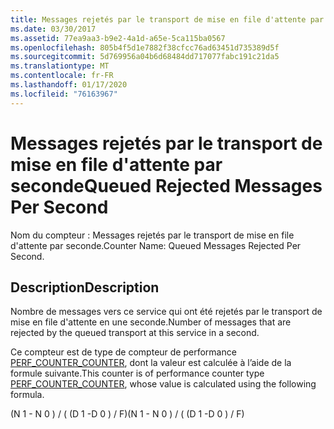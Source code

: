 ```yaml
---
title: Messages rejetés par le transport de mise en file d'attente par seconde
ms.date: 03/30/2017
ms.assetid: 77ea9aa3-b9e2-4a1d-a65e-5ca115ba0567
ms.openlocfilehash: 805b4f5d1e7882f38cfcc76ad63451d735389d5f
ms.sourcegitcommit: 5d769956a04b6d68484dd717077fabc191c21da5
ms.translationtype: MT
ms.contentlocale: fr-FR
ms.lasthandoff: 01/17/2020
ms.locfileid: "76163967"
---
```

# <a name="queued-rejected-messages-per-second"></a><span data-ttu-id="cb9fb-102">Messages rejetés par le transport de mise en file d'attente par seconde</span><span class="sxs-lookup"><span data-stu-id="cb9fb-102">Queued Rejected Messages Per Second</span></span>
<span data-ttu-id="cb9fb-103">Nom du compteur : Messages rejetés par le transport de mise en file d'attente par seconde.</span><span class="sxs-lookup"><span data-stu-id="cb9fb-103">Counter Name: Queued Messages Rejected Per Second.</span></span>  
  
## <a name="description"></a><span data-ttu-id="cb9fb-104">Description</span><span class="sxs-lookup"><span data-stu-id="cb9fb-104">Description</span></span>  
 <span data-ttu-id="cb9fb-105">Nombre de messages vers ce service qui ont été rejetés par le transport de mise en file d'attente en une seconde.</span><span class="sxs-lookup"><span data-stu-id="cb9fb-105">Number of messages that are rejected by the queued transport at this service in a second.</span></span>  
  
 <span data-ttu-id="cb9fb-106">Ce compteur est de type de compteur de performance [PERF_COUNTER_COUNTER](https://docs.microsoft.com/previous-versions/windows/it-pro/windows-server-2003/cc740048(v=ws.10)), dont la valeur est calculée à l’aide de la formule suivante.</span><span class="sxs-lookup"><span data-stu-id="cb9fb-106">This counter is of performance counter type [PERF_COUNTER_COUNTER](https://docs.microsoft.com/previous-versions/windows/it-pro/windows-server-2003/cc740048(v=ws.10)), whose value is calculated using the following formula.</span></span>  
  
 <span data-ttu-id="cb9fb-107">(N 1 - N 0 ) / ( (D 1 -D 0 ) / F)</span><span class="sxs-lookup"><span data-stu-id="cb9fb-107">(N 1 - N 0 ) / ( (D 1 -D 0 ) / F)</span></span>
